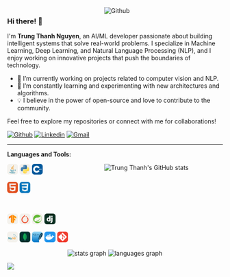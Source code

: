 
<!-- Any image aligned to the right. Beware the width -->
<img width="55%" align="right" alt="Github" src="https://raw.githubusercontent.com/onimur/.github/master/.resources/git-header.svg" />

### Hi there! 👋

I'm **Trung Thanh Nguyen**, an AI/ML developer passionate about building intelligent systems that solve real-world problems. I specialize in Machine Learning, Deep Learning, and Natural Language Processing (NLP), and I enjoy working on innovative projects that push the boundaries of technology. 

- 🔭 I’m currently working on projects related to computer vision and NLP.
- 🌱 I’m constantly learning and experimenting with new architectures and algorithms.
- 💡 I believe in the power of open-source and love to contribute to the community.

Feel free to explore my repositories or connect with me for collaborations!

[![Github](https://img.shields.io/badge/-Github-000?style=flat&logo=Github&logoColor=white)](https://github.com/trungtndev)
[![Linkedin](https://img.shields.io/badge/-LinkedIn-blue?style=flat&logo=Linkedin&logoColor=white)]()
[![Gmail](https://img.shields.io/badge/-Gmail-c14438?style=flat&logo=Gmail&logoColor=white)](mailto:)

---

**Languages and Tools:** 

<div style="margin: 20px>
  <a href="https://github.com/trungtndev">
      <img width="55%" align="right" alt="Trung Thanh's GitHub stats" src="https://github-readme-stats.vercel.app/api?username=trungtndev&show_icons=true&hide_border=true&bg_color=EDEDED" />
  </a>
  
  <code><img width="5%" src="https://github.com/tandpfun/skill-icons/blob/main/icons/Java-Light.svg"></code>
  <code><img width="5%" src="https://github.com/tandpfun/skill-icons/blob/main/icons/Python-Light.svg"></code>
  <code><img width="5%" src="https://github.com/tandpfun/skill-icons/blob/main/icons/CPP.svg"></code>
  <br />
  
  <code><img width="5%" src="https://github.com/tandpfun/skill-icons/blob/main/icons/HTML.svg"></code>
  <code><img width="5%" src="https://github.com/tandpfun/skill-icons/blob/main/icons/CSS.svg"></code>
  <!--  <code><img width="5%" src="https://github.com/tandpfun/skill-icons/blob/main/icons/JavaScript.svg"></code> -->
  <br />

  <code><img width="5%" src="https://github.com/tandpfun/skill-icons/blob/main/icons/TensorFlow-Light.svg"></code>
  <code><img width="5%" src="https://github.com/tandpfun/skill-icons/blob/main/icons/PyTorch-Light.svg"></code>
  <code><img width="5%" src="https://github.com/tandpfun/skill-icons/blob/main/icons/Spring-Light.svg"></code>
  <code><img width="5%" src="https://github.com/tandpfun/skill-icons/blob/main/icons/Django.svg"></code>
  <br />
  
  <code><img width="5%" src="https://github.com/tandpfun/skill-icons/blob/main/icons/MySQL-Light.svg"></code>
  <code><img width="5%" src="https://github.com/tandpfun/skill-icons/blob/main/icons/MongoDB.svg"></code>
  <code><img width="5%" src="https://github.com/tandpfun/skill-icons/blob/main/icons/SQLite.svg"></code>
  <code><img width="5%" src="https://github.com/tandpfun/skill-icons/blob/main/icons/Docker.svg"></code>
  <code><img width="5%" src="https://github.com/tandpfun/skill-icons/blob/main/icons/Git.svg"></code>
  <br />
   
<div align="center">
  <img src="https://github-readme-stats.vercel.app/api?username=maurodesouza&hide_title=false&hide_rank=false&show_icons=true&include_all_commits=true&count_private=true&disable_animations=false&theme=dracula&locale=en&hide_border=false" height="150" alt="stats graph"  />
  <img src="https://github-readme-stats.vercel.app/api/top-langs?username=trungtndev&locale=en&hide_title=false&layout=compact&card_width=320&langs_count=5&theme=dracula&hide_border=false" height="150" alt="languages graph"  />
</div>

</div>



[![](https://visitcount.itsvg.in/api?id=trungtndev&icon=6&color=0)](https://visitcount.itsvg.in)


